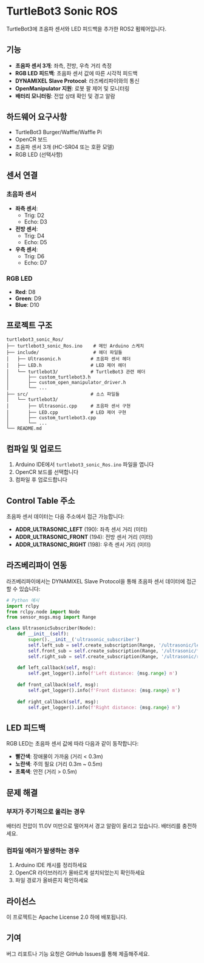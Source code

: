# TurtleBot3 Sonic ROS

TurtleBot3에 초음파 센서와 LED 피드백을 추가한 ROS2 펌웨어입니다.

## 기능

- **초음파 센서 3개**: 좌측, 전방, 우측 거리 측정
- **RGB LED 피드백**: 초음파 센서 값에 따른 시각적 피드백
- **DYNAMIXEL Slave Protocol**: 라즈베리파이와의 통신
- **OpenManipulator 지원**: 로봇 팔 제어 및 모니터링
- **배터리 모니터링**: 전압 상태 확인 및 경고 알람

## 하드웨어 요구사항

- TurtleBot3 Burger/Waffle/Waffle Pi
- OpenCR 보드
- 초음파 센서 3개 (HC-SR04 또는 호환 모델)
- RGB LED (선택사항)

## 센서 연결

### 초음파 센서
- **좌측 센서**: 
  - Trig: D2
  - Echo: D3
- **전방 센서**: 
  - Trig: D4
  - Echo: D5
- **우측 센서**: 
  - Trig: D6
  - Echo: D7

### RGB LED
- **Red**: D8
- **Green**: D9
- **Blue**: D10

## 프로젝트 구조

```
turtlebot3_sonic_Ros/
├── turtlebot3_sonic_Ros.ino    # 메인 Arduino 스케치
├── include/                    # 헤더 파일들
│   ├── Ultrasonic.h           # 초음파 센서 헤더
│   ├── LED.h                  # LED 제어 헤더
│   └── turtlebot3/            # TurtleBot3 관련 헤더
│       ├── custom_turtlebot3.h
│       ├── custom_open_manipulator_driver.h
│       └── ...
├── src/                       # 소스 파일들
│   └── turtlebot3/
│       ├── Ultrasonic.cpp     # 초음파 센서 구현
│       ├── LED.cpp            # LED 제어 구현
│       ├── custom_turtlebot3.cpp
│       └── ...
└── README.md
```

## 컴파일 및 업로드

1. Arduino IDE에서 `turtlebot3_sonic_Ros.ino` 파일을 엽니다
2. OpenCR 보드를 선택합니다
3. 컴파일 후 업로드합니다

## Control Table 주소

초음파 센서 데이터는 다음 주소에서 접근 가능합니다:

- **ADDR_ULTRASONIC_LEFT** (190): 좌측 센서 거리 (미터)
- **ADDR_ULTRASONIC_FRONT** (194): 전방 센서 거리 (미터)
- **ADDR_ULTRASONIC_RIGHT** (198): 우측 센서 거리 (미터)

## 라즈베리파이 연동

라즈베리파이에서는 DYNAMIXEL Slave Protocol을 통해 초음파 센서 데이터에 접근할 수 있습니다:

```python
# Python 예시
import rclpy
from rclpy.node import Node
from sensor_msgs.msg import Range

class UltrasonicSubscriber(Node):
    def __init__(self):
        super().__init__('ultrasonic_subscriber')
        self.left_sub = self.create_subscription(Range, '/ultrasonic/left', self.left_callback, 10)
        self.front_sub = self.create_subscription(Range, '/ultrasonic/front', self.front_callback, 10)
        self.right_sub = self.create_subscription(Range, '/ultrasonic/right', self.right_callback, 10)
    
    def left_callback(self, msg):
        self.get_logger().info(f'Left distance: {msg.range} m')
    
    def front_callback(self, msg):
        self.get_logger().info(f'Front distance: {msg.range} m')
    
    def right_callback(self, msg):
        self.get_logger().info(f'Right distance: {msg.range} m')
```

## LED 피드백

RGB LED는 초음파 센서 값에 따라 다음과 같이 동작합니다:

- **빨간색**: 장애물이 가까움 (거리 < 0.3m)
- **노란색**: 주의 필요 (거리 0.3m ~ 0.5m)
- **초록색**: 안전 (거리 > 0.5m)

## 문제 해결

### 부저가 주기적으로 울리는 경우
배터리 전압이 11.0V 미만으로 떨어져서 경고 알람이 울리고 있습니다. 배터리를 충전하세요.

### 컴파일 에러가 발생하는 경우
1. Arduino IDE 캐시를 정리하세요
2. OpenCR 라이브러리가 올바르게 설치되었는지 확인하세요
3. 파일 경로가 올바른지 확인하세요

## 라이선스

이 프로젝트는 Apache License 2.0 하에 배포됩니다.

## 기여

버그 리포트나 기능 요청은 GitHub Issues를 통해 제출해주세요.

